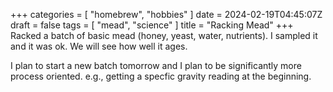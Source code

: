 +++
categories = [
	"homebrew",
	"hobbies"
]
date = 2024-02-19T04:45:07Z
draft = false
tags = [
	"mead",
	"science"
]
title = "Racking Mead"
+++
Racked a batch of basic mead (honey, yeast, water, nutrients).  I sampled it and it was ok.  We will
see how well it ages.

I plan to start a new batch tomorrow and I plan to be significantly more process oriented. e.g., getting
a specfic gravity reading at the beginning.
